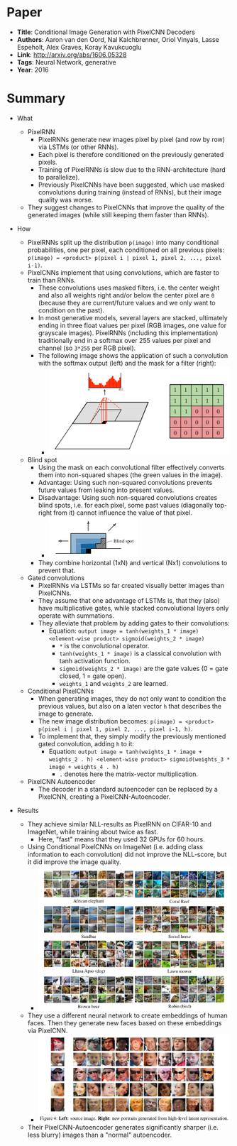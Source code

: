# Paper

* **Title**: Conditional Image Generation with PixelCNN Decoders
* **Authors**: Aaron van den Oord, Nal Kalchbrenner, Oriol Vinyals, Lasse Espeholt, Alex Graves, Koray Kavukcuoglu
* **Link**: http://arxiv.org/abs/1606.05328
* **Tags**: Neural Network, generative
* **Year**: 2016

# Summary

* What
  * PixelRNN
    * PixelRNNs generate new images pixel by pixel (and row by row) via LSTMs (or other RNNs).
    * Each pixel is therefore conditioned on the previously generated pixels.
    * Training of PixelRNNs is slow due to the RNN-architecture (hard to parallelize).
    * Previously PixelCNNs have been suggested, which use masked convolutions during training (instead of RNNs), but their image quality was worse.
  * They suggest changes to PixelCNNs that improve the quality of the generated images (while still keeping them faster than RNNs).

* How
  * PixelRNNs split up the distribution `p(image)` into many conditional probabilities, one per pixel, each conditioned on all previous pixels: `p(image) = <product> p(pixel i | pixel 1, pixel 2, ..., pixel i-1)`.
  * PixelCNNs implement that using convolutions, which are faster to train than RNNs.
    * These convolutions uses masked filters, i.e. the center weight and also all weights right and/or below the center pixel are `0` (because they are current/future values and we only want to condition on the past).
    * In most generative models, several layers are stacked, ultimately ending in three float values per pixel (RGB images, one value for grayscale images). PixelRNNs (including this implementation) traditionally end in a softmax over 255 values per pixel and channel (so `3*255` per RGB pixel).
    * The following image shows the application of such a convolution with the softmax output (left) and the mask for a filter (right):
      * ![Masked convolution](images/Conditional_Image_Generation_with_PixelCNN_Decoders__masked_convolution.png?raw=true "Masked convolution")
  * Blind spot
    * Using the mask on each convolutional filter effectively converts them into non-squared shapes (the green values in the image).
    * Advantage: Using such non-squared convolutions prevents future values from leaking into present values.
    * Disadvantage: Using such non-squared convolutions creates blind spots, i.e. for each pixel, some past values (diagonally top-right from it) cannot influence the value of that pixel.
      * ![Blind spot](images/Conditional_Image_Generation_with_PixelCNN_Decoders__blind_spot.png?raw=true "Blind Spot")
    * They combine horizontal (1xN) and vertical (Nx1) convolutions to prevent that.
  * Gated convolutions
    * PixelRNNs via LSTMs so far created visually better images than PixelCNNs.
    * They assume that one advantage of LSTMs is, that they (also) have multiplicative gates, while stacked convolutional layers only operate with summations.
    * They alleviate that problem by adding gates to their convolutions:
      * Equation: `output image = tanh(weights_1 * image) <element-wise product> sigmoid(weights_2 * image)`
        * `*` is the convolutional operator.
        * `tanh(weights_1 * image)` is a classical convolution with tanh activation function.
        * `sigmoid(weights_2 * image)` are the gate values (0 = gate closed, 1 = gate open).
        * `weights_1` and `weights_2` are learned.
  * Conditional PixelCNNs
    * When generating images, they do not only want to condition the previous values, but also on a laten vector `h` that describes the image to generate.
    * The new image distribution becomes: `p(image) = <product> p(pixel i | pixel 1, pixel 2, ..., pixel i-1, h)`.
    * To implement that, they simply modify the previously mentioned gated convolution, adding `h` to it:
      * Equation: `output image = tanh(weights_1 * image + weights_2 . h) <element-wise product> sigmoid(weights_3 * image + weights_4 . h)`
        * `.` denotes here the matrix-vector multiplication.
  * PixelCNN Autoencoder
    * The decoder in a standard autoencoder can be replaced by a PixelCNN, creating a PixelCNN-Autoencoder.

* Results
  * They achieve similar NLL-results as PixelRNN on CIFAR-10 and ImageNet, while training about twice as fast.
    * Here, "fast" means that they used 32 GPUs for 60 hours.
  * Using Conditional PixelCNNs on ImageNet (i.e. adding class information to each convolution) did not improve the NLL-score, but it did improve the image quality.
    * ![ImageNet](images/Conditional_Image_Generation_with_PixelCNN_Decoders__imagenet.png?raw=true "ImageNet")
  * They use a different neural network to create embeddings of human faces. Then they generate new faces based on these embeddings via PixelCNN.
    * ![Portraits](images/Conditional_Image_Generation_with_PixelCNN_Decoders__portraits.png?raw=true "Portraits")
  * Their PixelCNN-Autoencoder generates significantly sharper (i.e. less blurry) images than a "normal" autoencoder.
